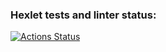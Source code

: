 ### Hexlet tests and linter status:
[![Actions Status](https://github.com/rnixik-hex/php-project-lvl1/workflows/hexlet-check/badge.svg)](https://github.com/rnixik-hex/php-project-lvl1/actions)
